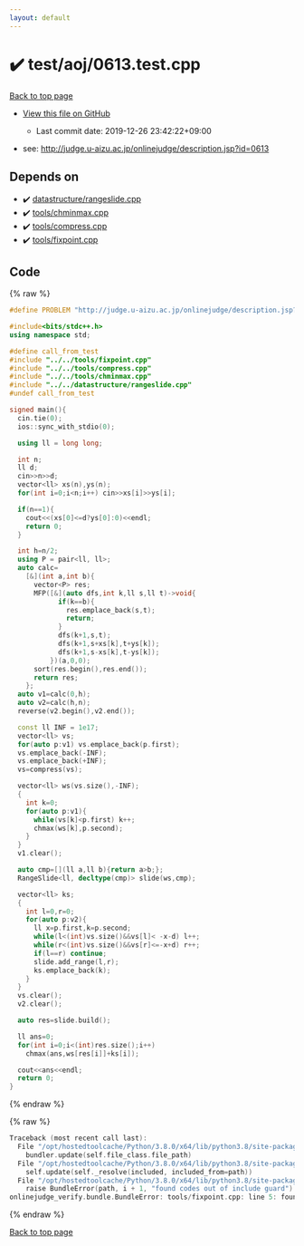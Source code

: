 ```yaml
---
layout: default
---
```


<!-- mathjax config similar to math.stackexchange -->
<script type="text/javascript" async
  src="https://cdnjs.cloudflare.com/ajax/libs/mathjax/2.7.5/MathJax.js?config=TeX-MML-AM_CHTML">
</script>
<script type="text/x-mathjax-config">
  MathJax.Hub.Config({
    TeX: { equationNumbers: { autoNumber: "AMS" }},
    tex2jax: {
      inlineMath: [ ['$','$'] ],
      processEscapes: true
    },
    "HTML-CSS": { matchFontHeight: false },
    displayAlign: "left",
    displayIndent: "2em"
  });
</script>

<script type="text/javascript" src="https://cdnjs.cloudflare.com/ajax/libs/jquery/3.4.1/jquery.min.js"></script>
<script src="https://cdn.jsdelivr.net/npm/jquery-balloon-js@1.1.2/jquery.balloon.min.js" integrity="sha256-ZEYs9VrgAeNuPvs15E39OsyOJaIkXEEt10fzxJ20+2I=" crossorigin="anonymous"></script>
<script type="text/javascript" src="../../../assets/js/copy-button.js"></script>
<link rel="stylesheet" href="../../../assets/css/copy-button.css" />


# :heavy_check_mark: test/aoj/0613.test.cpp

<a href="../../../index.html">Back to top page</a>

* <a href="{{ site.github.repository_url }}/blob/master/test/aoj/0613.test.cpp">View this file on GitHub</a>
    - Last commit date: 2019-12-26 23:42:22+09:00


* see: <a href="http://judge.u-aizu.ac.jp/onlinejudge/description.jsp?id=0613">http://judge.u-aizu.ac.jp/onlinejudge/description.jsp?id=0613</a>


## Depends on

* :heavy_check_mark: <a href="../../../library/datastructure/rangeslide.cpp.html">datastructure/rangeslide.cpp</a>
* :heavy_check_mark: <a href="../../../library/tools/chminmax.cpp.html">tools/chminmax.cpp</a>
* :heavy_check_mark: <a href="../../../library/tools/compress.cpp.html">tools/compress.cpp</a>
* :heavy_check_mark: <a href="../../../library/tools/fixpoint.cpp.html">tools/fixpoint.cpp</a>


## Code

<a id="unbundled"></a>
{% raw %}
```cpp
#define PROBLEM "http://judge.u-aizu.ac.jp/onlinejudge/description.jsp?id=0613"

#include<bits/stdc++.h>
using namespace std;

#define call_from_test
#include "../../tools/fixpoint.cpp"
#include "../../tools/compress.cpp"
#include "../../tools/chminmax.cpp"
#include "../../datastructure/rangeslide.cpp"
#undef call_from_test

signed main(){
  cin.tie(0);
  ios::sync_with_stdio(0);

  using ll = long long;

  int n;
  ll d;
  cin>>n>>d;
  vector<ll> xs(n),ys(n);
  for(int i=0;i<n;i++) cin>>xs[i]>>ys[i];

  if(n==1){
    cout<<(xs[0]<=d?ys[0]:0)<<endl;
    return 0;
  }

  int h=n/2;
  using P = pair<ll, ll>;
  auto calc=
    [&](int a,int b){
      vector<P> res;
      MFP([&](auto dfs,int k,ll s,ll t)->void{
            if(k==b){
              res.emplace_back(s,t);
              return;
            }
            dfs(k+1,s,t);
            dfs(k+1,s+xs[k],t+ys[k]);
            dfs(k+1,s-xs[k],t-ys[k]);
          })(a,0,0);
      sort(res.begin(),res.end());
      return res;
    };
  auto v1=calc(0,h);
  auto v2=calc(h,n);
  reverse(v2.begin(),v2.end());

  const ll INF = 1e17;
  vector<ll> vs;
  for(auto p:v1) vs.emplace_back(p.first);
  vs.emplace_back(-INF);
  vs.emplace_back(+INF);
  vs=compress(vs);

  vector<ll> ws(vs.size(),-INF);
  {
    int k=0;
    for(auto p:v1){
      while(vs[k]<p.first) k++;
      chmax(ws[k],p.second);
    }
  }
  v1.clear();

  auto cmp=[](ll a,ll b){return a>b;};
  RangeSlide<ll, decltype(cmp)> slide(ws,cmp);

  vector<ll> ks;
  {
    int l=0,r=0;
    for(auto p:v2){
      ll x=p.first,k=p.second;
      while(l<(int)vs.size()&&vs[l]< -x-d) l++;
      while(r<(int)vs.size()&&vs[r]<=-x+d) r++;
      if(l==r) continue;
      slide.add_range(l,r);
      ks.emplace_back(k);
    }
  }
  vs.clear();
  v2.clear();

  auto res=slide.build();

  ll ans=0;
  for(int i=0;i<(int)res.size();i++)
    chmax(ans,ws[res[i]]+ks[i]);

  cout<<ans<<endl;
  return 0;
}

```
{% endraw %}

<a id="bundled"></a>
{% raw %}
```cpp
Traceback (most recent call last):
  File "/opt/hostedtoolcache/Python/3.8.0/x64/lib/python3.8/site-packages/onlinejudge_verify/docs.py", line 340, in write_contents
    bundler.update(self.file_class.file_path)
  File "/opt/hostedtoolcache/Python/3.8.0/x64/lib/python3.8/site-packages/onlinejudge_verify/bundle.py", line 154, in update
    self.update(self._resolve(included, included_from=path))
  File "/opt/hostedtoolcache/Python/3.8.0/x64/lib/python3.8/site-packages/onlinejudge_verify/bundle.py", line 123, in update
    raise BundleError(path, i + 1, "found codes out of include guard")
onlinejudge_verify.bundle.BundleError: tools/fixpoint.cpp: line 5: found codes out of include guard

```
{% endraw %}

<a href="../../../index.html">Back to top page</a>

